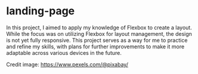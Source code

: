 # landing-page
In this project, I aimed to apply my knowledge of Flexbox to create a layout. While the focus was on utilizing Flexbox for layout management, the design is not yet fully responsive. This project serves as a way for me to practice and refine my skills, with plans for further improvements to make it more adaptable across various devices in the future.

Credit image: https://www.pexels.com/@pixabay/